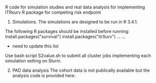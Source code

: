 R code for simulation studies and real data analysis for implementing ITRsurv R package for competing risk endpoint

1. Simulations.
The simulations are designed to be run in R 3.4.1.

The following R packages should be installed before running:
install.packages("survival")
install.packages("itrSurv")
...
...
* need to update this list

Use bash script S2value.sh to submit all cluster jobs implementing each simulation setting on Slurm.

2. PAD data analysis
The cohort data is not publically available but the analysis code is provided here.
